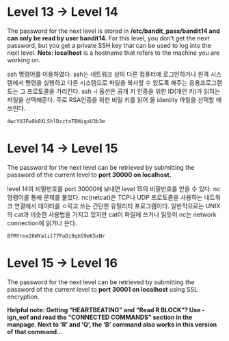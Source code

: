 # Level 13 -> Level 14

The password for the next level is stored in **/etc/bandit_pass/bandit14 and can only be read by user bandit14.**
For this level, you don’t get the next password, but you get a private SSH key that can be used to log into the next level.
**Note: localhost** is a hostname that refers to the machine you are working on.

ssh 명령어를 이용하였다.
ssh는 네트워크 상의 다른 컴퓨터에 로그인하거나 원격 시스템에서 명령을 실행하고 다른 시스템으로 파일을 복사할 수 있도록 해주는 응용프로그램 도는 그 프로토콜을 가리킨다.
ssh -i 옵션은 공개 키 인증을 위한 ID(개인 키)가 읽히는 파일을 선택해준다. 주로 RSA인증을 위한 비밀 키를 읽어 올 identity 파일을 선택할 때 쓰인다.
```
4wcYUJFw0k0XLShlDzztnTBHiqxU3b3e
```

# Level 14 -> Level 15

The password for the next level can be retrieved by submitting the password of the current level to **port 30000 on localhost.**

level 14의 비밀번호를 port 30000에 보내면 level 15의 비밀번호를 얻을 수 있다.
nc 명령어를 통해 문제를 풀었다.
nc(netcat)은 TCP나 UDP 프로토콜을 사용하는 네트워크 연결에서 데이터를 ㅇ릭고 쓰는 간단한 유틸리티 프로그램이다. 일반적으로는 UNIX의 cat과 비슷한 사용법을 가지고 있지만 cat이 파일에 쓰거나 읽듯이 nc는 network connection에 읽거나 쓴다.
```
BfMYroe26WYalil77FoDi9qh59eK5xNr
```

# Level 15 -> Level 16

The password for the next level can be retrieved by submitting the password of the current level to **port 30001 on localhost** using SSL encryption.

**Helpful note: Getting “HEARTBEATING” and “Read R BLOCK”? Use -ign_eof and read the “CONNECTED COMMANDS” section in the manpage. Next to ‘R’ and ‘Q’, the ‘B’ command also works in this version of that command…**

